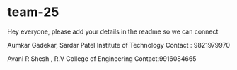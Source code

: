 # team-25

Hey everyone, please add your details in the readme so we can connect 

Aumkar Gadekar, Sardar Patel Institute of Technology
Contact : 9821979970

Avani R Shesh , R.V College of Engineering 
Contact:9916084665
